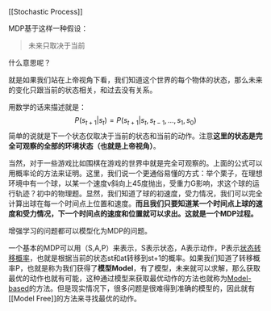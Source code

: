 [[Stochastic Process]]

MDP基于这样一种假设：

> 未来只取决于当前  

什么意思呢？

就是如果我们站在上帝视角下看，我们知道这个世界的每个物体的状态，那么未来的变化只跟当前的状态相关，和过去没有关系。

用数学的话来描述就是：
$$
P(s_{t+1}|s_t) = P(s_{t+1}|s_t, s_{t-1},...,s_1,s_{0})
$$
简单的说就是下一个状态仅取决于当前的状态和当前的动作。注意**这里的状态是完全可观察的全部的环境状态（也就是上帝视角）**。

当然，对于一些游戏比如围棋在游戏的世界中就是完全可观察的。上面的公式可以用概率论的方法来证明。这里，我们说一个更通俗易懂的方式：举个栗子，在理想环境中有一个球，以某一个速度v斜向上45度抛出，受重力G影响，求这个球的运行轨迹？初中的物理题。显然，我们知道了球的初速度，受力情况，我们可以完全计算出球在每一个时间点上位置和速度。**而且我们只要知道某一个时间点上球的速度和受力情况，下一个时间点的速度和位置就可以求出。这就是一个MDP过程。**

增强学习的问题都可以模型化为MDP的问题。

一个基本的MDP可以用（S,A,P）来表示，S表示状态，A表示动作，P表示[状态转移概率](https://zhida.zhihu.com/search?content_id=700794&content_type=Article&match_order=1&q=状态转移概率&zhida_source=entity)，也就是根据当前的状态st和at转移到st+1的概率。如果我们知道了转移概率P，也就是称为我们获得了**模型Model**，有了模型，未来就可以求解，那么获取最优的动作也就有可能，这种通过模型来获取最优动作的方法也就称为[Model-based](https://zhida.zhihu.com/search?content_id=700794&content_type=Article&match_order=1&q=Model-based&zhida_source=entity)的方法。但是现实情况下，很多问题是很难得到准确的模型的，因此就有[[Model Free]]的方法来寻找最优的动作。